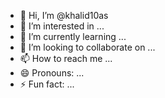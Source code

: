 - 👋 Hi, I’m @khalid10as
- 👀 I’m interested in ...
- 🌱 I’m currently learning ...
- 💞️ I’m looking to collaborate on ...
- 📫 How to reach me ...
- 😄 Pronouns: ...
- ⚡ Fun fact: ...

<!---
khalid10as/khalid10as is a ✨ special ✨ repository because its `README.md` (this file) appears on your GitHub profile.
You can click the Preview link to take a look at your changes.
--->


